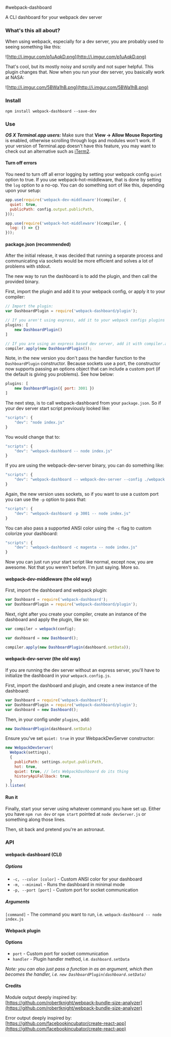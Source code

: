 #webpack-dashboard

A CLI dashboard for your webpack dev server

### What's this all about?

When using webpack, especially for a dev server, you are probably used to seeing something like this:

![http://i.imgur.com/p1uAqkD.png](http://i.imgur.com/p1uAqkD.png)

That's cool, but its mostly noisy and scrolly and not super helpful. This plugin changes that. Now when you run your dev server, you basically work at NASA:

![http://i.imgur.com/5BWa1hB.png](http://i.imgur.com/5BWa1hB.png)

### Install

`npm install webpack-dashboard --save-dev`

### Use

***OS X Terminal.app users:*** Make sure that **View → Allow Mouse Reporting** is enabled, otherwise scrolling through logs and modules won't work. If your version of Terminal.app doesn't have this feature, you may want to check out an alternative such as [iTerm2](https://www.iterm2.com/index.html).

#### Turn off errors

You need to turn off all error logging by setting your webpack config `quiet` option to true. If you use webpack-hot-middleware, that is done by setting the `log` option to a no-op. You can do something sort of like this, depending upon your setup:

```js
app.use(require('webpack-dev-middleware')(compiler, {
  quiet: true,
  publicPath: config.output.publicPath,
}));

app.use(require('webpack-hot-middleware')(compiler, {
  log: () => {}
}));
```

#### package.json (recommended)

After the initial release, it was decided that running a separate process and communicating via sockets would be more efficient and solves a lot of problems with stdout.

The new way to run the dashboard is to add the plugin, and then call the provided binary.

First, import the plugin and add it to your webpack config, or apply it to your compiler:

```js
// Import the plugin:
var DashboardPlugin = require('webpack-dashboard/plugin');

// If you aren't using express, add it to your webpack configs plugins section:
plugins: [
	new DashboardPlugin()
]

// If you are using an express based dev server, add it with compiler.apply
compiler.apply(new DashboardPlugin());
```
Note, in the new version you don't pass the handler function to the `DashboardPlugin` constructor. Because sockets use a port, the constructor now supports passing an options object that can include a custom port (if the default is giving you problems). See how below:

```js
plugins: [
	new DashboardPlugin({ port: 3001 })
]
```

The next step, is to call webpack-dashboard from your `package.json`. So if your dev server start script previously looked like:

```js
"scripts": {
	"dev": "node index.js"
}
```

You would change that to:

```js
"scripts": {
	"dev": "webpack-dashboard -- node index.js"
}
```

If you are using the webpack-dev-server binary, you can do something like:

```js
"scripts": {
	"dev": "webpack-dashboard -- webpack-dev-server --config ./webpack.dev.js"
}
```

Again, the new version uses sockets, so if you want to use a custom port you can use the `-p` option to pass that:

```js
"scripts": {
	"dev": "webpack-dashboard -p 3001 -- node index.js"
}
```
You can also pass a supported ANSI color using the `-c` flag to custom colorize your dashboard:

```js
"scripts": {
	"dev": "webpack-dashboard -c magenta -- node index.js"
}
```
Now you can just run your start script like normal, except now, you are awesome. Not that you weren't before. I'm just saying. More so.

#### webpack-dev-middleware (the old way)

First, import the dashboard and webpack plugin:

```js
var Dashboard = require('webpack-dashboard');
var DashboardPlugin = require('webpack-dashboard/plugin');
```

Next, right after you create your compiler, create an instance of the dashboard and apply the plugin, like so:

```js
var compiler = webpack(config);

var dashboard = new Dashboard();

compiler.apply(new DashboardPlugin(dashboard.setData));
```

#### webpack-dev-server (the old way)

If you are running the dev server without an express server, you'll have to initialize the dashboard in your `webpack.config.js`.

First, import the dashboard and plugin, and create a new instance of the dashboard:

```js
var Dashboard = require('webpack-dashboard');
var DashboardPlugin = require('webpack-dashboard/plugin');
var dashboard = new Dashboard();
```

Then, in your config under `plugins`, add:

```js
new DashboardPlugin(dashboard.setData)
```

Ensure you've set `quiet: true` in your WebpackDevServer constructor:

```js
new WebpackDevServer(
  Webpack(settings),
  {
    publicPath: settings.output.publicPath,
    hot: true,
    quiet: true, // lets WebpackDashboard do its thing
    historyApiFallback: true,
  }
).listen(
```

#### Run it

Finally, start your server using whatever command you have set up. Either you have `npm run dev` or `npm start` pointed at `node devServer.js` or something along those lines.

Then, sit back and pretend you're an astronaut.

### API

#### webpack-dashboard (CLI)
##### Options

 - `-c, --color [color]` - Custom ANSI color for your dashboard
 - `-m, --minimal` - Runs the dashboard in minimal mode
 - `-p, --port [port]` - Custom port for socket communication

##### Arguments

`[command]` - The command you want to run, i.e. `webpack-dashboard -- node index.js`

#### Webpack plugin
#### Options

 - `port` - Custom port for socket communication
 - `handler` - Plugin handler method, i.e. `dashboard.setData`

*Note: you can also just pass a function in as an argument, which then becomes the handler, i.e. `new DashboardPlugin(dashboard.setData)`*

#### Credits

Module output deeply inspired by: [https://github.com/robertknight/webpack-bundle-size-analyzer](https://github.com/robertknight/webpack-bundle-size-analyzer)

Error output deeply inspired by: [https://github.com/facebookincubator/create-react-app](https://github.com/facebookincubator/create-react-app)
